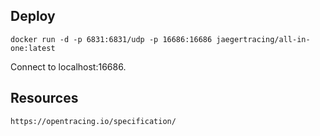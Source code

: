 ## Deploy
```
docker run -d -p 6831:6831/udp -p 16686:16686 jaegertracing/all-in-one:latest
```
Connect to localhost:16686.

## Resources
```
https://opentracing.io/specification/
```
